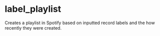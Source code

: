# label_playlist
Creates a playlist in Spotify based on inputted record labels and the how recently they were created.
